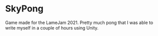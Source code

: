 # SkyPong
 Game made for the LameJam 2021. Pretty much pong that I was able to write myself in a couple of hours using Unity.
